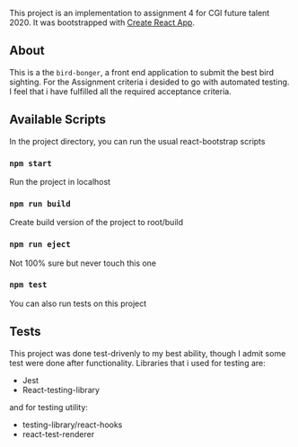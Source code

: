 This project is an implementation to assignment 4 for CGI future talent 2020. It was bootstrapped with [Create React App](https://github.com/facebook/create-react-app).

## About

This is a the `bird-bonger`, a front end application to submit the best bird sighting. For the Assignment criteria i desided to go with automated testing. I feel that i have fulfilled all the required acceptance criteria.

## Available Scripts

In the project directory, you can run the usual react-bootstrap scripts

### `npm start`

Run the project in localhost

### `npm run build`

Create build version of the project to root/build

### `npm run eject`

Not 100% sure but never touch this one

### `npm test`

You can also run tests on this project


## Tests

This project was done test-drivenly to my best ability, though I admit some test were done after functionality. Libraries that i used for testing are:
  - Jest
  - React-testing-library
 
 and for testing utility:
  - testing-library/react-hooks
  - react-test-renderer
  
